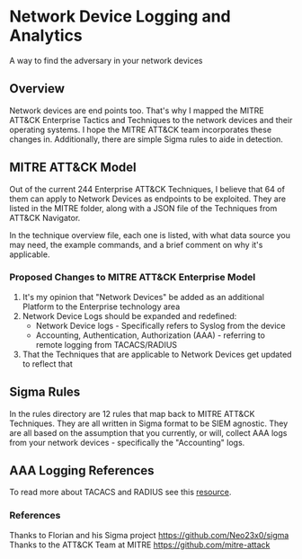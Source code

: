 # Network Device Logging and Analytics
A way to find the adversary in your network devices

## Overview
Network devices are end points too. That's why I mapped the MITRE ATT&CK Enterprise Tactics and Techniques to the network devices and their operating systems. I hope the MITRE ATT&CK team incorporates these changes in. Additionally, there are simple Sigma rules to aide in detection.

## MITRE ATT&CK Model
Out of the current 244 Enterprise ATT&CK Techniques, I believe that 64 of them can apply to Network Devices as endpoints to be exploited. They are listed in the MITRE folder, along with a JSON file of the Techniques from ATT&CK Navigator.

In the technique overview file, each one is listed, with what data source you may need, the example commands, and a brief comment on why it's applicable.

### Proposed Changes to MITRE ATT&CK Enterprise Model
1. It's my opinion that "Network Devices" be added as an additional Platform to the Enterprise technology area
2. Network Device Logs should be expanded and redefined:
    * Network Device logs - Specifically refers to Syslog from the device
    * Accounting, Authentication, Authorization (AAA) - referring to remote logging from TACACS/RADIUS
3. That the Techniques that are applicable to Network Devices get updated to reflect that

## Sigma Rules
In the rules directory are 12 rules that map back to MITRE ATT&CK Techniques. They are all written in Sigma format to be SIEM agnostic. They are all based on the assumption that you currently, or will, collect AAA logs from your network devices - specifically the "Accounting" logs.

## AAA Logging References
To read more about TACACS and RADIUS see this [resource](https://tacacs.net/docs/TACACS_Advantages.pdf "tacacs.net").

### References
Thanks to Florian and his Sigma project https://github.com/Neo23x0/sigma
Thanks to the ATT&CK Team at MITRE https://github.com/mitre-attack